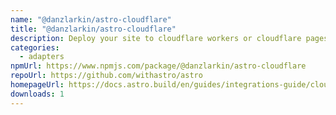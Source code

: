 ```yaml
---
name: "@danzlarkin/astro-cloudflare"
title: "@danzlarkin/astro-cloudflare"
description: Deploy your site to cloudflare workers or cloudflare pages
categories:
  - adapters
npmUrl: https://www.npmjs.com/package/@danzlarkin/astro-cloudflare
repoUrl: https://github.com/withastro/astro
homepageUrl: https://docs.astro.build/en/guides/integrations-guide/cloudflare/
downloads: 1
---
```

